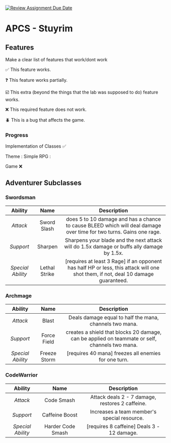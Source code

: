 [![Review Assignment Due Date](https://classroom.github.com/assets/deadline-readme-button-22041afd0340ce965d47ae6ef1cefeee28c7c493a6346c4f15d667ab976d596c.svg)](https://classroom.github.com/a/KprAwj1n)
# APCS - Stuyrim

## Features

Make a clear list of features that work/dont work

:white_check_mark: This feature works.

:question: This feature works partially.

:ballot_box_with_check: This extra (beyond the things that the lab was supposed to do) feature works.

:x: This required feature does not work.

:beetle: This is a bug that affects the game.

### Progress

Implementation of Classes :white_check_mark:

Theme : Simple RPG :

Game :x:

## Adventurer Subclasses

### Swordsman 
| Ability | Name | Description |
| :-----: | :-----: | :-----: |
| _Attack_ | Sword Slash | does 5 to 10 damage and has a chance to cause BLEED which will deal damage over time for two turns. Gains one rage. |
| _Support_ | Sharpen | Sharpens your blade and the next attack will do 1.5x damage or buffs ally damage by 1.5x. |
| _Special Ability_ | Lethal Strike | [requires at least 3 Rage] if an opponent has half HP or less, this attack will one shot them, if not, deal 10 damage guaranteed. |

### Archmage
| Ability | Name | Description |
| :-----: | :-----: | :-----: |
| _Attack_ | Blast | Deals damage equal to half the mana, channels two mana. |
| _Support_ | Force Field | creates a shield that blocks 20 damage, can be applied on teammate or self, channels two mana. |
| _Special Ability_ | Freeze Storm | [requires 40 mana] freezes all enemies for one turn. |

### CodeWarrior
| Ability | Name | Description |
| :-----: | :-----: | :-----: |
| _Attack_ | Code Smash | Attack deals 2 - 7 damage, restores 2 caffeine. |
| _Support_ | Caffeine Boost | Increases a team member's special resource. |
| _Special Ability_ | Harder Code Smash | [requires 8 caffeine] Deals 3 - 12 damage. |

